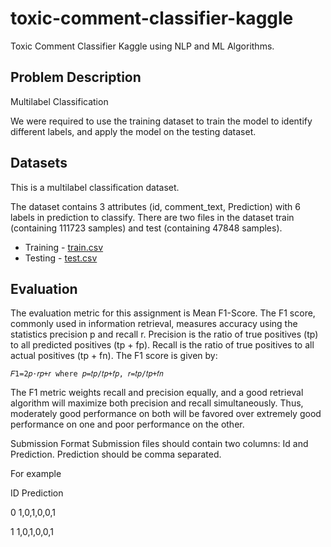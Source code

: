 # toxic-comment-classifier-kaggle

Toxic Comment Classifier Kaggle using NLP and ML Algorithms.

## Problem Description

Multilabel Classification

We were required to use the training dataset to train the model to identify different labels, and apply the model on the testing dataset.

## Datasets

This is a multilabel classification dataset.

The dataset contains 3 attributes (id, comment_text, Prediction) with 6 labels in prediction to classify. There are two files in the dataset train (containing 111723 samples) and test (containing 47848 samples).

* Training - [train.csv](https://raw.githubusercontent.com/ayushabrol13/toxic-comment-classifier-kaggle/master/train)
* Testing - [test.csv](https://raw.githubusercontent.com/ayushabrol13/toxic-comment-classifier-kaggle/master/test)

## Evaluation

The evaluation metric for this assignment is Mean F1-Score. The F1 score, commonly used in information retrieval, measures accuracy using the statistics precision p and recall r. Precision is the ratio of true positives (tp) to all predicted positives (tp + fp). Recall is the ratio of true positives to all actual positives (tp + fn). The F1 score is given by:

    𝐹1=2𝑝⋅𝑟𝑝+𝑟 where 𝑝=𝑡𝑝/𝑡𝑝+𝑓𝑝, 𝑟=𝑡𝑝/𝑡𝑝+𝑓𝑛
    
The F1 metric weights recall and precision equally, and a good retrieval algorithm will maximize both precision and recall simultaneously. Thus, moderately good performance on both will be favored over extremely good performance on one and poor performance on the other.

Submission Format
Submission files should contain two columns: Id and Prediction. Prediction should be comma separated.

For example

ID Prediction

0 1,0,1,0,0,1

1 1,0,1,0,0,1
